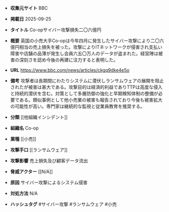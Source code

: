- **収集元サイト**
BBC

- **掲載日**
2025-09-25

- **タイトル**
Co-opサイバー攻撃損失二〇六億円

- **概要**
英国の小売大手Co-opは今年四月に発生したサイバー攻撃により二〇六億円相当の売上損失を被った。攻撃によりITネットワークが侵害され支払い障害や店舗の品薄が発生し会員六五〇万人のデータが盗まれた。経営陣は被害の深刻さを認め今後の再建に注力すると表明した。

- **URL**
https://www.bbc.com/news/articles/ckgq9dke4e5o

- **備考**
攻撃者は長期間にわたりシステムに潜伏しランサムウェアの展開を阻止されたが被害は甚大である。攻撃目的は経済的利益でありTTPは高度な侵入と持続的潜伏を含む。対策として多層防御の強化と早期検知体制の整備が必要である。類似事例として他小売業の被害も報告されており今後も被害拡大の可能性が高い。専門家は継続的な監視と従業員教育を推奨する。

- **分類**
[[他組織インシデント]]

- **組織名**
Co-op

- **業種**
[[小売]]

- **攻撃手口**
[[ランサムウェア]]

- **攻撃影響**
売上損失及び顧客データ流出

- **脅威アクター**
[[N/A]]

- **原因**
サイバー攻撃によるシステム侵害

- **対処方法**
N/A

- **ハッシュタグ**
#サイバー攻撃 #ランサムウェア #小売
